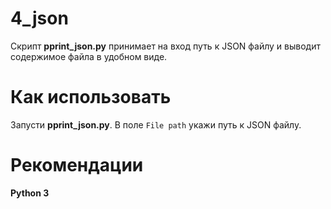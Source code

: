 # 4_json
Скрипт **pprint_json.py** принимает на вход путь к JSON файлу и выводит содержимое файла в удобном виде.
# Как использовать
 Запусти **pprint_json.py**. В поле `File path` укажи путь к JSON файлу.
# Рекомендации
**Python 3**